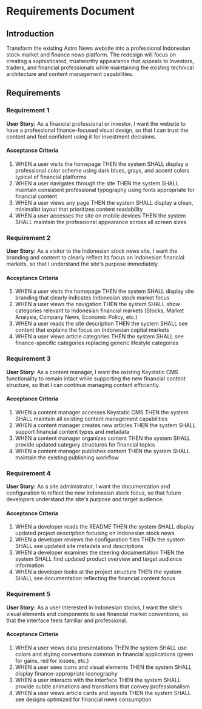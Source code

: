 # Requirements Document

## Introduction

Transform the existing Astro News website into a professional Indonesian stock market and finance news platform. The redesign will focus on creating a sophisticated, trustworthy appearance that appeals to investors, traders, and financial professionals while maintaining the existing technical architecture and content management capabilities.

## Requirements

### Requirement 1

**User Story:** As a financial professional or investor, I want the website to have a professional finance-focused visual design, so that I can trust the content and feel confident using it for investment decisions.

#### Acceptance Criteria

1. WHEN a user visits the homepage THEN the system SHALL display a professional color scheme using dark blues, grays, and accent colors typical of financial platforms
2. WHEN a user navigates through the site THEN the system SHALL maintain consistent professional typography using fonts appropriate for financial content
3. WHEN a user views any page THEN the system SHALL display a clean, minimalist layout that prioritizes content readability
4. WHEN a user accesses the site on mobile devices THEN the system SHALL maintain the professional appearance across all screen sizes

### Requirement 2

**User Story:** As a visitor to the Indonesian stock news site, I want the branding and content to clearly reflect its focus on Indonesian financial markets, so that I understand the site's purpose immediately.

#### Acceptance Criteria

1. WHEN a user visits the homepage THEN the system SHALL display site branding that clearly indicates Indonesian stock market focus
2. WHEN a user views the navigation THEN the system SHALL show categories relevant to Indonesian financial markets (Stocks, Market Analysis, Company News, Economic Policy, etc.)
3. WHEN a user reads the site description THEN the system SHALL see content that explains the focus on Indonesian capital markets
4. WHEN a user views article categories THEN the system SHALL see finance-specific categories replacing generic lifestyle categories

### Requirement 3

**User Story:** As a content manager, I want the existing Keystatic CMS functionality to remain intact while supporting the new financial content structure, so that I can continue managing content efficiently.

#### Acceptance Criteria

1. WHEN a content manager accesses Keystatic CMS THEN the system SHALL maintain all existing content management capabilities
2. WHEN a content manager creates new articles THEN the system SHALL support financial content types and metadata
3. WHEN a content manager organizes content THEN the system SHALL provide updated category structures for financial topics
4. WHEN a content manager publishes content THEN the system SHALL maintain the existing publishing workflow

### Requirement 4

**User Story:** As a site administrator, I want the documentation and configuration to reflect the new Indonesian stock focus, so that future developers understand the site's purpose and target audience.

#### Acceptance Criteria

1. WHEN a developer reads the README THEN the system SHALL display updated project description focusing on Indonesian stock news
2. WHEN a developer reviews the configuration files THEN the system SHALL see updated site metadata and descriptions
3. WHEN a developer examines the steering documentation THEN the system SHALL find updated product overview and target audience information
4. WHEN a developer looks at the project structure THEN the system SHALL see documentation reflecting the financial content focus

### Requirement 5

**User Story:** As a user interested in Indonesian stocks, I want the site's visual elements and components to use financial market conventions, so that the interface feels familiar and professional.

#### Acceptance Criteria

1. WHEN a user views data presentations THEN the system SHALL use colors and styling conventions common in financial applications (green for gains, red for losses, etc.)
2. WHEN a user sees icons and visual elements THEN the system SHALL display finance-appropriate iconography
3. WHEN a user interacts with the interface THEN the system SHALL provide subtle animations and transitions that convey professionalism
4. WHEN a user views article cards and layouts THEN the system SHALL see designs optimized for financial news consumption